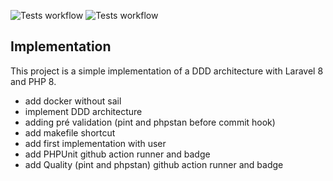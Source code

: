 ![Tests workflow](https://github.com/Jonathanrecly/LaravelDDD/actions/workflows/phpunit.yml/badge.svg)
![Tests workflow](https://github.com/Jonathanrecly/LaravelDDD/actions/workflows/quality.yml/badge.svg)

## Implementation

This project is a simple implementation of a DDD architecture with Laravel 8 and PHP 8.

- add docker without sail
- implement DDD architecture
- adding pré validation (pint and phpstan before commit hook)
- add makefile shortcut
- add first implementation with user
- add PHPUnit github action runner and badge
- add Quality (pint and phpstan) github action runner and badge
